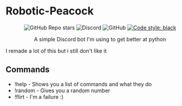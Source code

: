 # Robotic-Peacock

<div align="center">

![GitHub Repo stars](https://img.shields.io/github/stars/immortalterror/Robotic-Peacock?style=plastic)
![Discord](https://img.shields.io/discord/760686151736229938?label=Discord&style=plastic)
![GitHub](https://img.shields.io/github/license/immortalterror/Robotic-Peacock)
[![Code style: black](https://img.shields.io/badge/code%20style-black-000000.svg)](https://github.com/psf/black)

A simple Discord bot I'm using to get better at python

</div>

I remade a lot of this but i still don't like it

## Commands

- !help - Shows you a list of commands and what they do
- !random - Gives you a random number
- !flirt - I'm a failure :)